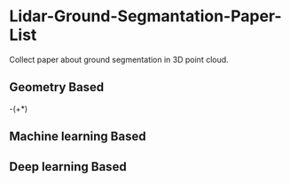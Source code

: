 # Lidar-Ground-Segmantation-Paper-List
Collect paper about ground segmentation in 3D point cloud. 

## Geometry Based

-(+*)


## Machine learning Based


## Deep learning Based
